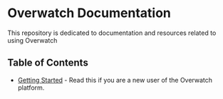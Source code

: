 # Overwatch Documentation

This repository is dedicated to documentation and resources related to using Overwatch


## Table of Contents

* [Getting Started](./getting_started.md) - Read this if you are a new user of the Overwatch platform.
